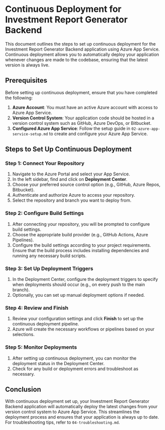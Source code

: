 # Continuous Deployment for Investment Report Generator Backend

This document outlines the steps to set up continuous deployment for the Investment Report Generator Backend application using Azure App Service. Continuous deployment allows you to automatically deploy your application whenever changes are made to the codebase, ensuring that the latest version is always live.

## Prerequisites

Before setting up continuous deployment, ensure that you have completed the following:

1. **Azure Account**: You must have an active Azure account with access to Azure App Service.
2. **Version Control System**: Your application code should be hosted in a version control system such as GitHub, Azure DevOps, or Bitbucket.
3. **Configured Azure App Service**: Follow the setup guide in `02-azure-app-service-setup.md` to create and configure your Azure App Service.

## Steps to Set Up Continuous Deployment

### Step 1: Connect Your Repository

1. Navigate to the Azure Portal and select your App Service.
2. In the left sidebar, find and click on **Deployment Center**.
3. Choose your preferred source control option (e.g., GitHub, Azure Repos, Bitbucket).
4. Authenticate and authorize Azure to access your repository.
5. Select the repository and branch you want to deploy from.

### Step 2: Configure Build Settings

1. After connecting your repository, you will be prompted to configure build settings.
2. Choose the appropriate build provider (e.g., GitHub Actions, Azure Pipelines).
3. Configure the build settings according to your project requirements. Ensure that the build process includes installing dependencies and running any necessary build scripts.

### Step 3: Set Up Deployment Triggers

1. In the Deployment Center, configure the deployment triggers to specify when deployments should occur (e.g., on every push to the main branch).
2. Optionally, you can set up manual deployment options if needed.

### Step 4: Review and Finish

1. Review your configuration settings and click **Finish** to set up the continuous deployment pipeline.
2. Azure will create the necessary workflows or pipelines based on your selections.

### Step 5: Monitor Deployments

1. After setting up continuous deployment, you can monitor the deployment status in the Deployment Center.
2. Check for any build or deployment errors and troubleshoot as necessary.

## Conclusion

With continuous deployment set up, your Investment Report Generator Backend application will automatically deploy the latest changes from your version control system to Azure App Service. This streamlines the deployment process and ensures that your application is always up to date. For troubleshooting tips, refer to `04-troubleshooting.md`.